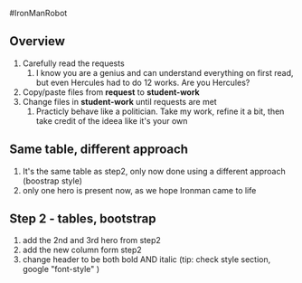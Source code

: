 #IronManRobot

## Overview
1. Carefully read the requests 
    1. I know you are a genius and can understand everything on first read, but even Hercules had to do 12 works. Are you Hercules?
1. Copy/paste files from **request** to **student-work**
1. Change files in **student-work** until requests are met
    1. Practicly behave like a politician. Take my work, refine it a bit, then take credit of the ideea like it's your own

## Same table, different approach
1. It's the same table as step2, only now done using a different approach (boostrap style)
2. only one hero is present now, as we hope Ironman came to life


## Step 2 - tables, bootstrap

1. add the 2nd and 3rd hero from step2
1. add the new column form step2
1. change header to be both bold AND italic (tip: check style section, google "font-style" )